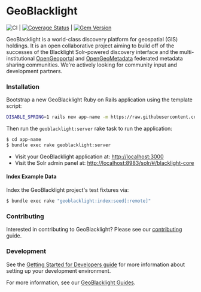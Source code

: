 # GeoBlacklight

![CI](https://github.com/geoblacklight/geoblacklight/actions/workflows/ruby.yml/badge.svg) | [![Coverage Status](https://img.shields.io/badge/coverage-100%25-brightgreen)]() | [![Gem Version](https://img.shields.io/gem/v/geoblacklight.svg)](https://github.com/geoblacklight/geoblacklight/releases)

GeoBlacklight is a world-class discovery platform for geospatial (GIS) holdings. It
is an open collaborative project aiming to build off of the successes
of the Blacklight Solr-powered discovery interface and the
multi-institutional [OpenGeoportal](http://opengeoportal.io/) and [OpenGeoMetadata](https://github.com/opengeometadata) federated metadata sharing
communities. We're actively looking for community input and development partners.

### Installation

  Bootstrap a new GeoBlacklight Ruby on Rails application using the template script:

```bash
DISABLE_SPRING=1 rails new app-name -m https://raw.githubusercontent.com/geoblacklight/geoblacklight/main/template.rb
```
  Then run the `geoblacklight:server` rake task to run the application:

```bash
$ cd app-name
$ bundle exec rake geoblacklight:server
```

* Visit your GeoBlacklight application at: [http://localhost:3000](http://localhost:3000)
* Visit the Solr admin panel at: [http://localhost:8983/solr/#/blacklight-core](http://localhost:8983/solr/#/blacklight-core)

#### Index Example Data

Index the GeoBlacklight project's test fixtures via:

```bash
$ bundle exec rake "geoblacklight:index:seed[:remote]"
```

### Contributing

Interested in contributing to GeoBlacklight? Please see our [contributing](CONTRIBUTING.md) guide.

### Development

See the [Getting Started for Developers guide](https://geoblacklight.org/guides.html#getting-started-for-developers) for more information about setting up your development environment.

For more information, see our [GeoBlacklight Guides](https://geoblacklight.org/guides.html).
